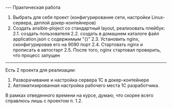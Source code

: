 --- Практическая работа

1. Выбрать для себя проект (конфигурирование сети, настройки Linux-сервера, деплой докер-контейнеров)
2. Создать ansible-ploject со стандартный layout, реализовать плейбук:
2.1. создать пользователя
2.2. создать в домашнем каталоге файл application.json с содержимым "{}"
2.3. Установить nginx, сконфигурировав его на 9090 порт
2.4. Стартовать nginx и прописать в автостарт
2.5. После того, nginx стартовал проверить, что процесс запущен
---

Есть 2 проекта для реализации:
1. Разворачивание и настройка сервера 1С в докер-контейнере
2. Автоматизированная настройка рабочего места 1С разработчика.

В рамках отведенного времени на курсе, думаю, что скорее всего справлюсь лишь с проектом п. 1.2.
